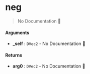 # neg

> No Documentation 🚧

#### Arguments

- **\_self** : `DVec2` \- No Documentation 🚧

#### Returns

- **arg0** : `DVec2` \- No Documentation 🚧